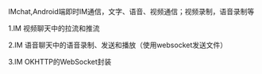 IMchat,Android端即时IM通信，文字、语音、视频通信；视频录制，语音录制等

1.IM 视频聊天中的拉流和推流

2.IM 语音聊天中的语音录制、发送和播放（使用websocket发送文件）

3.IM OKHTTP的WebSocket封装